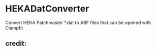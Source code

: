 # HEKADatConverter
Convert HEKA Patchmaster *.dat to ABF files that can be opened with Clampfit


## credit:
